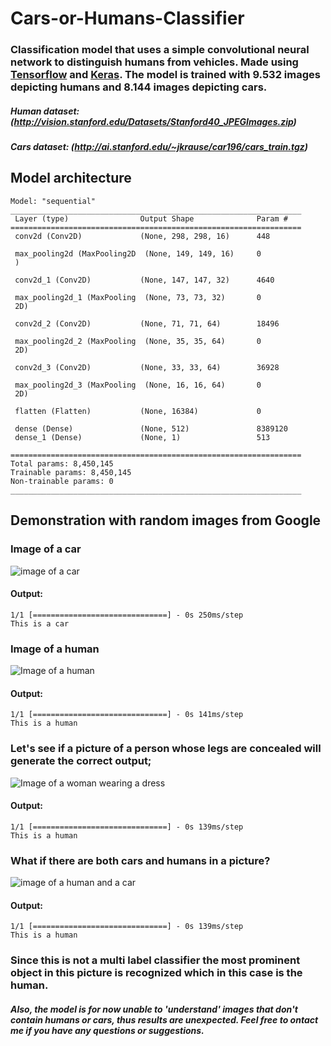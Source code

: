 # Cars-or-Humans-Classifier

### Classification model that uses a simple convolutional neural network to distinguish humans from vehicles. Made using [Tensorflow](https://www.tensorflow.org/) and [Keras](https://keras.io/). The model is trained with 9.532 images depicting humans and 8.144 images depicting cars.

##### Human dataset: (http://vision.stanford.edu/Datasets/Stanford40_JPEGImages.zip)
##### Cars dataset: (http://ai.stanford.edu/~jkrause/car196/cars_train.tgz)

## Model architecture

```
Model: "sequential"
_________________________________________________________________
 Layer (type)                Output Shape              Param #
=================================================================
 conv2d (Conv2D)             (None, 298, 298, 16)      448

 max_pooling2d (MaxPooling2D  (None, 149, 149, 16)     0
 )

 conv2d_1 (Conv2D)           (None, 147, 147, 32)      4640

 max_pooling2d_1 (MaxPooling  (None, 73, 73, 32)       0
 2D)

 conv2d_2 (Conv2D)           (None, 71, 71, 64)        18496

 max_pooling2d_2 (MaxPooling  (None, 35, 35, 64)       0
 2D)

 conv2d_3 (Conv2D)           (None, 33, 33, 64)        36928

 max_pooling2d_3 (MaxPooling  (None, 16, 16, 64)       0
 2D)

 flatten (Flatten)           (None, 16384)             0

 dense (Dense)               (None, 512)               8389120
 dense_1 (Dense)             (None, 1)                 513

=================================================================
Total params: 8,450,145
Trainable params: 8,450,145
Non-trainable params: 0
_________________________________________________________________
```



## Demonstration with random images from Google

### Image of a car

![image of a car](https://media.wired.com/photos/5d09594a62bcb0c9752779d9/191:100/w_1280,c_limit/Transpo_G70_TA-518126.jpg)

#### Output:

```
1/1 [==============================] - 0s 250ms/step
This is a car
```

### Image of a human

![Image of a human](https://images.unsplash.com/photo-1461800919507-79b16743b257?ixlib=rb-1.2.1&ixid=MnwxMjA3fDB8MHxzZWFyY2h8Mnx8aHVtYW58ZW58MHx8MHx8&w=1000&q=80)

#### Output:

```
1/1 [==============================] - 0s 141ms/step
This is a human
```


### Let's see if a picture of a person whose legs are concealed will generate the correct output;

![Image of a woman wearing a dress](https://i0.wp.com/greenweddingshoes.com/wp-content/uploads/2022/03/ivory-flower-girl-dresses.jpg?resize=2048%2C19998)

#### Output:

```
1/1 [==============================] - 0s 139ms/step
This is a human
```

### What if there are both cars and humans in a picture?

![image of a human and a car](https://media.gq-magazine.co.uk/photos/607ec2527eb26b199f5cff6a/master/pass/20042021_JC_HP.jpg)

#### Output:

```
1/1 [==============================] - 0s 139ms/step
This is a human
```

### Since this is not a multi label classifier the most prominent object in this picture is recognized which in this case is the human.




##### Also, the model is for now unable to 'understand' images that don't contain humans or cars, thus results are unexpected. Feel free to ontact me if you have any questions or suggestions.
